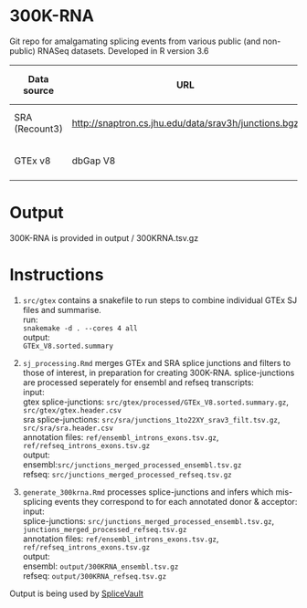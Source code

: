 # 300K-RNA

Git repo for amalgamating splicing events from various public (and non-public) RNASeq datasets. Developed in R version 3.6

| Data source | URL                                   | Notes                                                        | Where to place the file?            |
| ----------- | ------------------------------------- | ------------------------------------------------------------ | ----------------------------------- |
| SRA (Recount3)  | http://snaptron.cs.jhu.edu/data/srav3h/junctions.bgz | Filtered to chromosomes 1-22, X, Y (filename junctions_1to22XY_srav3_filt.tsv) <br /> | src / sra |
| GTEx v8     | dbGap V8                              | Individual SJ output downloaded for all GTEx samples | src / gtex / processed    |

# Output
300K-RNA is provided in output / 300KRNA.tsv.gz  


# Instructions
1. `src/gtex` contains a snakefile to run steps to combine individual GTEx SJ files and summarise.   
run:  
  `snakemake -d . --cores 4 all`  
output:  
  `GTEx_V8.sorted.summary`  

2. `sj_processing.Rmd` merges GTEx and SRA splice junctions and filters to those of interest, in preparation for creating 300K-RNA.   splice-junctions are processed seperately for ensembl and refseq transcripts:   
input:  
  gtex splice-junctions: `src/gtex/processed/GTEx_V8.sorted.summary.gz`, `src/gtex/gtex.header.csv`  
  sra splice-junctions: `src/sra/junctions_1to22XY_srav3_filt.tsv.gz`, `src/sra/sra.header.csv`  
  annotation files: `ref/ensembl_introns_exons.tsv.gz`, `ref/refseq_introns_exons.tsv.gz`  
output:  
  ensembl:`src/junctions_merged_processed_ensembl.tsv.gz`  
  refseq: `src/junctions_merged_processed_refseq.tsv.gz`  
    
3. `generate_300krna.Rmd` processes splice-junctions and infers which mis-splicing events they correspond to for each annotated donor & acceptor:  
input:   
  splice-junctions: `src/junctions_merged_processed_ensembl.tsv.gz`, `junctions_merged_processed_refseq.tsv.gz`  
  annotation files: `ref/ensembl_introns_exons.tsv.gz`, `ref/refseq_introns_exons.tsv.gz`  
output:   
  ensembl: `output/300KRNA_ensembl.tsv.gz`  
  refseq: `output/300KRNA_refseq.tsv.gz`  
  
Output is being used by [SpliceVault](https://kidsneuro.shinyapps.io/splicevault/)  

